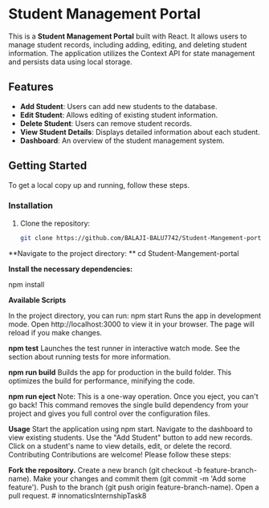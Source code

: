 # Student Management Portal

This is a **Student Management Portal** built with React. It allows users to manage student records, including adding, editing, and deleting student information. The application utilizes the Context API for state management and persists data using local storage.

## Features

- **Add Student**: Users can add new students to the database.
- **Edit Student**: Allows editing of existing student information.
- **Delete Student**: Users can remove student records.
- **View Student Details**: Displays detailed information about each student.
- **Dashboard**: An overview of the student management system.

## Getting Started

To get a local copy up and running, follow these steps.

### Installation

1. Clone the repository:
   ```bash
   git clone https://github.com/BALAJI-BALU7742/Student-Mangement-portal.git
   
**Navigate to the project directory:
**
cd Student-Mangement-portal

**Install the necessary dependencies:**

npm install

**Available Scripts**

In the project directory, you can run:
npm start
Runs the app in development mode.
Open http://localhost:3000 to view it in your browser.
The page will reload if you make changes.

**npm test**
Launches the test runner in interactive watch mode.
See the section about running tests for more information.

**npm run build**
Builds the app for production in the build folder.
This optimizes the build for performance, minifying the code.

**npm run eject**
Note: This is a one-way operation. Once you eject, you can't go back!
This command removes the single build dependency from your project and gives you full control over the configuration files.

**Usage**
Start the application using npm start.
Navigate to the dashboard to view existing students.
Use the "Add Student" button to add new records.
Click on a student's name to view details, edit, or delete the record.
Contributing
Contributions are welcome! Please follow these steps:

**Fork the repository.**
Create a new branch (git checkout -b feature-branch-name).
Make your changes and commit them (git commit -m 'Add some feature').
Push to the branch (git push origin feature-branch-name).
Open a pull request.
#   i n n o m a t i c s I n t e r n s h i p T a s k 8  
 